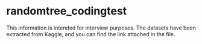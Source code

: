 # randomtree_codingtest

This information is intended for interview purposes. The datasets have been extracted from Kaggle, and you can find the link attached in the file.
